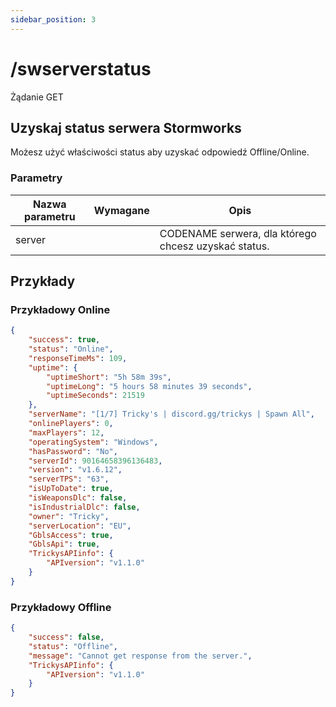 ```yaml
---
sidebar_position: 3
---
```


# /swserverstatus

<span class="request-bubble request-get">Żądanie GET</span>


## Uzyskaj status serwera Stormworks

Możesz użyć właściwości <span class="code-text">status</span> aby uzyskać odpowiedź <span class="code-text">Offline</span>/<span class="code-text">Online</span>.

### Parametry

| Nazwa parametru |         Wymagane          | Opis                                                 |
| --------------- |:-------------------------:| ---------------------------------------------------- |
| server          | <i class="fas fa-fw fa-check-circle text-success"></i> | CODENAME serwera, dla którego chcesz uzyskać status. |

## Przykłady

### Przykładowy Online

```json
{
    "success": true,
    "status": "Online",
    "responseTimeMs": 109,
    "uptime": {
        "uptimeShort": "5h 58m 39s",
        "uptimeLong": "5 hours 58 minutes 39 seconds",
        "uptimeSeconds": 21519
    },
    "serverName": "[1/7] Tricky's | discord.gg/trickys | Spawn All",
    "onlinePlayers": 0,
    "maxPlayers": 12,
    "operatingSystem": "Windows",
    "hasPassword": "No",
    "serverId": 90164658396136483,
    "version": "v1.6.12",
    "serverTPS": "63",
    "isUpToDate": true,
    "isWeaponsDlc": false,
    "isIndustrialDlc": false,
    "owner": "Tricky",
    "serverLocation": "EU",
    "GblsAccess": true,
    "GblsApi": true,
    "TrickysAPIinfo": {
        "APIversion": "v1.1.0"
    }
}
```

### Przykładowy Offline

```json
{
    "success": false,
    "status": "Offline",
    "message": "Cannot get response from the server.",
    "TrickysAPIinfo": {
        "APIversion": "v1.1.0"
    }
}
```